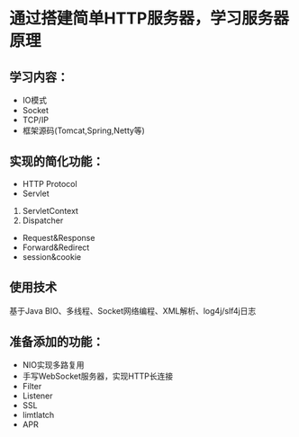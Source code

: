 # 通过搭建简单HTTP服务器，学习服务器原理
## 学习内容：
- IO模式
- Socket
- TCP/IP
- 框架源码(Tomcat,Spring,Netty等)

## 实现的简化功能：

- HTTP Protocol
- Servlet
1) ServletContext
2) Dispatcher
- Request&Response
- Forward&Redirect
- session&cookie

## 使用技术

基于Java BIO、多线程、Socket网络编程、XML解析、log4j/slf4j日志

## 准备添加的功能：
- NIO实现多路复用
- 手写WebSocket服务器，实现HTTP长连接
- Filter
- Listener
- SSL
- limtlatch
- APR
